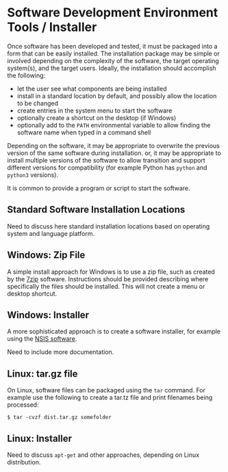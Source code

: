 # Software Development Environment Tools / Installer

Once software has been developed and tested, it must be packaged into a form that can be easily installed.
The installation package may be simple or involved depending on the complexity of the software,
the target operating system(s), and the target users.  Ideally, the installation should accomplish the following:

* let the user see what components are being installed
* install in a standard location by default, and possibly allow the location to be changed
* create entries in the system menu to start the software
* optionally create a shortcut on the desktop (if Windows)
* optionally add to the `PATH` environmental variable to allow finding the software name when typed in a command shell

Depending on the software, it may be appropriate to overwrite the previous version of the same software during installation.
or, it may be appropriate to install multiple versions of the software to allow transition and support different versions for compatibility
(for example Python has `python` and `python3` versions).

It is common to provide a program or script to start the software.

## Standard Software Installation Locations

Need to discuss here standard installation locations based on operating system and language platform.

## Windows:  Zip File

A simple install approach for Windows is to use a zip file, such as created by the [7zip](https://en.wikipedia.org/wiki/7-Zip) software.
Instructions should be provided describing where specifically the files should be installed.
This will not create a menu or desktop shortcut.

## Windows:  Installer

A more sophisticated approach is to create a software installer, for example using the [NSIS software](https://en.wikipedia.org/wiki/Nullsoft_Scriptable_Install_System).

Need to include more documentation.

## Linux:  tar.gz file

On Linux, software files can be packaged using the `tar` command.  For example use the following to create a tar.tz file and print filenames being processed:

```
$ tar -cvzf dist.tar.gz somefolder
```

## Linux:  Installer

Need to discuss `apt-get` and other approaches, depending on Linux distribution.
